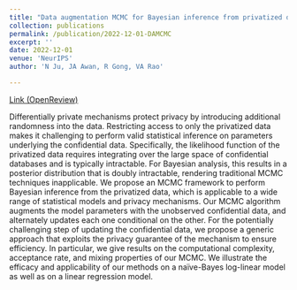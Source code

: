 ```yaml
---
title: "Data augmentation MCMC for Bayesian inference from privatized data"
collection: publications
permalink: /publication/2022-12-01-DAMCMC
excerpt: ''
date: 2022-12-01
venue: 'NeurIPS'
author: 'N Ju, JA Awan, R Gong, VA Rao'

---
```



[Link (OpenReview)](https://openreview.net/forum?id=tTWCQrgjuM)

Differentially private mechanisms protect privacy by introducing additional randomness into the data. Restricting access to only the privatized data makes it challenging to perform valid statistical inference on parameters underlying the confidential data. Specifically, the likelihood function of the privatized data requires integrating over the large space of confidential databases and is typically intractable. For Bayesian analysis, this results in a posterior distribution that is doubly intractable, rendering traditional MCMC techniques inapplicable. We propose an MCMC framework to perform Bayesian inference from the privatized data, which is applicable to a wide range of statistical models and privacy mechanisms. Our MCMC algorithm augments the model parameters with the unobserved confidential data, and alternately updates each one conditional on the other. For the potentially challenging step of updating the confidential data, we propose a generic approach that exploits the privacy guarantee of the mechanism to ensure efficiency. In particular, we give results on the computational complexity, acceptance rate, and mixing properties of our MCMC. We illustrate the efficacy and applicability of our methods on a naïve-Bayes log-linear model as well as on a linear regression model.
